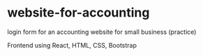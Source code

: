 # website-for-accounting

login form for an accounting website for small business (practice)

Frontend using React, HTML, CSS, Bootstrap
